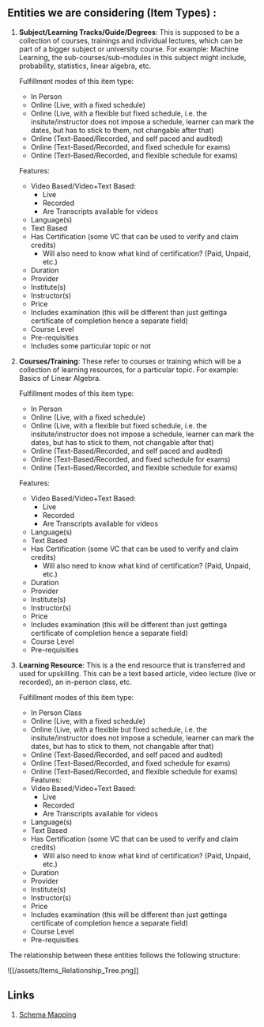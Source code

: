 ## Entities we are considering (Item Types) :

1.  **Subject/Learning Tracks/Guide/Degrees**: This is supposed to be a collection of courses, trainings and individual lectures, which can be part of a bigger subject or university course. For example: Machine Learning, the sub-courses/sub-modules in this subject might include, probability, statistics, linear algebra, etc.

	 Fulfillment modes of this item type:
	 - In Person
	 - Online (Live, with a fixed schedule)
	 - Online (Live, with a flexible but fixed schedule, i.e. the insitute/instructor does not impose a schedule, learner can mark the dates, but has to stick to them, not changable after that)
	 - Online (Text-Based/Recorded, and self paced and audited) 
	 - Online (Text-Based/Recorded, and fixed schedule for exams)
	 - Online (Text-Based/Recorded, and flexible schedule for exams) 
	
	Features:
	- Video Based/Video+Text Based:
		- Live
		- Recorded
		- Are Transcripts available for videos 
	- Language(s)
	- Text Based
	- Has Certification (some VC that can be used to verify and claim credits)
		- Will also need to know what kind of certification? (Paid, Unpaid, etc.)
	- Duration
	- Provider
	- Institute(s)
	- Instructor(s)
	- Price
	- Includes examination (this will be different than just gettinga certificate of completion hence a separate field)
	- Course Level
	- Pre-requisities
	- Includes some particular topic or not
    
2.  **Courses/Training**: These refer to courses or training which will be a collection of learning resources, for a particular topic. For example: Basics of Linear Algebra.
	
	Fulfillment modes of this item type:
	 - In Person
	 - Online (Live, with a fixed schedule)
	 - Online (Live, with a flexible but fixed schedule, i.e. the insitute/instructor does not impose a schedule, learner can mark the dates, but has to stick to them, not changable after that)
	 - Online (Text-Based/Recorded, and self paced and audited) 
	 - Online (Text-Based/Recorded, and fixed schedule for exams)
	 - Online (Text-Based/Recorded, and flexible schedule for exams) 
	
	Features:
	- Video Based/Video+Text Based:
		- Live
		- Recorded
		- Are Transcripts available for videos 
	- Language(s)
	- Text Based
	- Has Certification (some VC that can be used to verify and claim credits)
		- Will also need to know what kind of certification? (Paid, Unpaid, etc.)
	- Duration
	- Provider
	- Institute(s)
	- Instructor(s)
	- Price
	- Includes examination (this will be different than just gettinga certificate of completion hence a separate field)
	- Course Level
	- Pre-requisities
    
3.  **Learning Resource**: This is a the end resource that is transferred and used for upskilling. This can be a text based article, video lecture (live or recorded), an in-person class, etc.

	Fulfillment modes of this item type:
	 - In Person Class
	 - Online (Live, with a fixed schedule)
	 - Online (Live, with a flexible but fixed schedule, i.e. the insitute/instructor does not impose a schedule, learner can mark the dates, but has to stick to them, not changable after that)
	 - Online (Text-Based/Recorded, and self paced and audited) 
	 - Online (Text-Based/Recorded, and fixed schedule for exams)
	 - Online (Text-Based/Recorded, and flexible schedule for exams) 
	Features:
	- Video Based/Video+Text Based:
		- Live
		- Recorded
		- Are Transcripts available for videos 
	- Language(s)
	- Text Based
	- Has Certification (some VC that can be used to verify and claim credits)
		- Will also need to know what kind of certification? (Paid, Unpaid, etc.)
	- Duration
	- Provider
	- Institute(s)
	- Instructor(s)
	- Price
	- Includes examination (this will be different than just gettinga certificate of completion hence a separate field)
	- Course Level
	- Pre-requisities

 The relationship between these entities follows the following structure:

![[/assets/Items_Relationship_Tree.png]]

## Links

1. [Schema Mapping](https://docs.google.com/spreadsheets/d/1cgBe3RlE4zi5mkdNYhpUtmYXoDbeaa4OoXDbIqHwe8g/edit#gid=0)